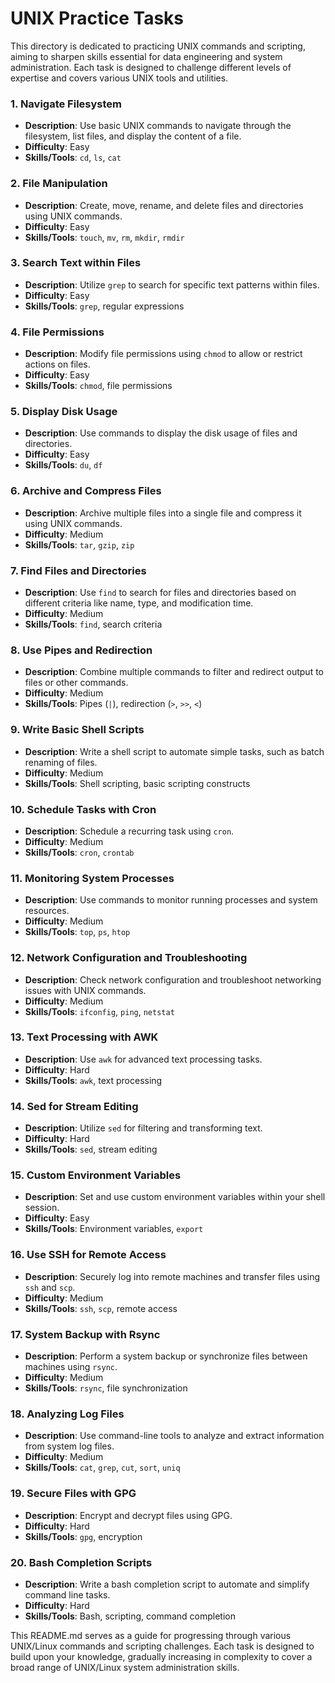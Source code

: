 # UNIX Practice Tasks

This directory is dedicated to practicing UNIX commands and scripting, aiming to sharpen skills essential for data engineering and system administration. Each task is designed to challenge different levels of expertise and covers various UNIX tools and utilities.

### 1. Navigate Filesystem
- **Description**: Use basic UNIX commands to navigate through the filesystem, list files, and display the content of a file.
- **Difficulty**: Easy
- **Skills/Tools**: `cd`, `ls`, `cat`

### 2. File Manipulation
- **Description**: Create, move, rename, and delete files and directories using UNIX commands.
- **Difficulty**: Easy
- **Skills/Tools**: `touch`, `mv`, `rm`, `mkdir`, `rmdir`

### 3. Search Text within Files
- **Description**: Utilize `grep` to search for specific text patterns within files.
- **Difficulty**: Easy
- **Skills/Tools**: `grep`, regular expressions

### 4. File Permissions
- **Description**: Modify file permissions using `chmod` to allow or restrict actions on files.
- **Difficulty**: Easy
- **Skills/Tools**: `chmod`, file permissions

### 5. Display Disk Usage
- **Description**: Use commands to display the disk usage of files and directories.
- **Difficulty**: Easy
- **Skills/Tools**: `du`, `df`

### 6. Archive and Compress Files
- **Description**: Archive multiple files into a single file and compress it using UNIX commands.
- **Difficulty**: Medium
- **Skills/Tools**: `tar`, `gzip`, `zip`

### 7. Find Files and Directories
- **Description**: Use `find` to search for files and directories based on different criteria like name, type, and modification time.
- **Difficulty**: Medium
- **Skills/Tools**: `find`, search criteria

### 8. Use Pipes and Redirection
- **Description**: Combine multiple commands to filter and redirect output to files or other commands.
- **Difficulty**: Medium
- **Skills/Tools**: Pipes (`|`), redirection (`>`, `>>`, `<`)

### 9. Write Basic Shell Scripts
- **Description**: Write a shell script to automate simple tasks, such as batch renaming of files.
- **Difficulty**: Medium
- **Skills/Tools**: Shell scripting, basic scripting constructs

### 10. Schedule Tasks with Cron
- **Description**: Schedule a recurring task using `cron`.
- **Difficulty**: Medium
- **Skills/Tools**: `cron`, `crontab`

### 11. Monitoring System Processes
- **Description**: Use commands to monitor running processes and system resources.
- **Difficulty**: Medium
- **Skills/Tools**: `top`, `ps`, `htop`

### 12. Network Configuration and Troubleshooting
- **Description**: Check network configuration and troubleshoot networking issues with UNIX commands.
- **Difficulty**: Medium
- **Skills/Tools**: `ifconfig`, `ping`, `netstat`

### 13. Text Processing with AWK
- **Description**: Use `awk` for advanced text processing tasks.
- **Difficulty**: Hard
- **Skills/Tools**: `awk`, text processing

### 14. Sed for Stream Editing
- **Description**: Utilize `sed` for filtering and transforming text.
- **Difficulty**: Hard
- **Skills/Tools**: `sed`, stream editing

### 15. Custom Environment Variables
- **Description**: Set and use custom environment variables within your shell session.
- **Difficulty**: Easy
- **Skills/Tools**: Environment variables, `export`

### 16. Use SSH for Remote Access
- **Description**: Securely log into remote machines and transfer files using `ssh` and `scp`.
- **Difficulty**: Medium
- **Skills/Tools**: `ssh`, `scp`, remote access

### 17. System Backup with Rsync
- **Description**: Perform a system backup or synchronize files between machines using `rsync`.
- **Difficulty**: Medium
- **Skills/Tools**: `rsync`, file synchronization

### 18. Analyzing Log Files
- **Description**: Use command-line tools to analyze and extract information from system log files.
- **Difficulty**: Medium
- **Skills/Tools**: `cat`, `grep`, `cut`, `sort`, `uniq`

### 19. Secure Files with GPG
- **Description**: Encrypt and decrypt files using GPG.
- **Difficulty**: Hard
- **Skills/Tools**: `gpg`, encryption

### 20. Bash Completion Scripts
- **Description**: Write a bash completion script to automate and simplify command line tasks.
- **Difficulty**: Hard
- **Skills/Tools**: Bash, scripting, command completion

This README.md serves as a guide for progressing through various UNIX/Linux commands and scripting challenges. Each task is designed to build upon your knowledge, gradually increasing in complexity to cover a broad range of UNIX/Linux system administration skills.

